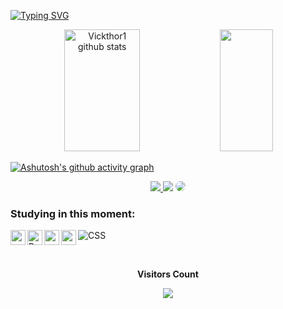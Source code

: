 [![Typing SVG](https://readme-typing-svg.herokuapp.com/?color=00ff00&size=35&center=true&vCenter=true&width=1000&lines=HELLO!,+My+name+is+Victor+Hugo;I'm+19+years+old;I'm+from+Brazil;I+student+software+engineering;Be+Welcome!+:%29)](https://git.io/typing-svg)

<div align="center">  
  <img width="49%" height="195px" src="https://github-readme-stats.vercel.app/api?username=Vickthor1&show_icons=true&count_private=true&hide_border=true&title_color=ff1100&icon_color=ff1100&text_color=c9d1d9&bg_color=0d1117" alt="Vickthor1 github stats" /> 
  <img width="41%" height="195px" src="https://github-readme-stats.vercel.app/api/top-langs/?username=Vickthor1&layout=compact&hide_border=true&title_color=4caf50&text_color=ff1100&bg_color=0d1117" />
</div>

[![Ashutosh's github activity graph](https://github-readme-activity-graph.vercel.app/graph?username=Vickthor1&bg_color=ff1100&color=000000&line=944c8f&point=403d3d&area=true&hide_border=true)](https://github.com/ashutosh00710/github-readme-activity-graph)

<div align="center"> 
<a href="https://www.instagram.com/victorfassini/" target="_blank"><img src="https://img.shields.io/badge/-Instagram-%23E4405F?style=for-the-badge&logo=instagram&logoColor=white"</a>
<a href = "mailto:victorfassini21@gmail.com"> <img src="https://img.shields.io/badge/-Gmail-%23333?style=for-the-badge&logo=gmail&logoColor=white" target="_blank"></a>
<a href="https://www.linkedin.com/in/victor-hugo-fassini-de-oliveira-457653207?utm_source=share&utm_campaign=share_via&utm_content=profile&utm_medium=android_app" target="_blank"><img src="https://img.shields.io/badge/-LinkedIn-%230077B5?style=for-the-badge&logo=linkedin&logoColor=white" style="border-radius: 30px" target="_blank"></a> 
 </div>

 ### Studying in this moment:
  ![CSS](https://img.shields.io/badge/-CSS-0D1117?style=for-the-badge&logo=CSS3&logoColor=1572B6&labelColor=0D1117)&nbsp;
 <img src="https://cdn.jsdelivr.net/gh/devicons/devicon/icons/html5/html5-original-wordmark.svg" align=left width=24 height=24/>
 <img src="https://cdn.simpleicons.org/python/000/fff" alt="Python" align=left width=24 height=24>
 <img src="https://cdn.jsdelivr.net/gh/devicons/devicon/icons/c/c-original.svg" align=left width=24 height=24/>
 <img src="https://cdn.jsdelivr.net/gh/devicons/devicon/icons/canva/canva-original.svg" align=left width=24 height=24/>
          
          
          


<div align="center">
<br><p align="centre"><b>Visitors Count</b></p>  
<p align="center"><img align="center" src="https://profile-counter.glitch.me/{Vickthor1}/count.svg" /></p> 
<br>
</div>

